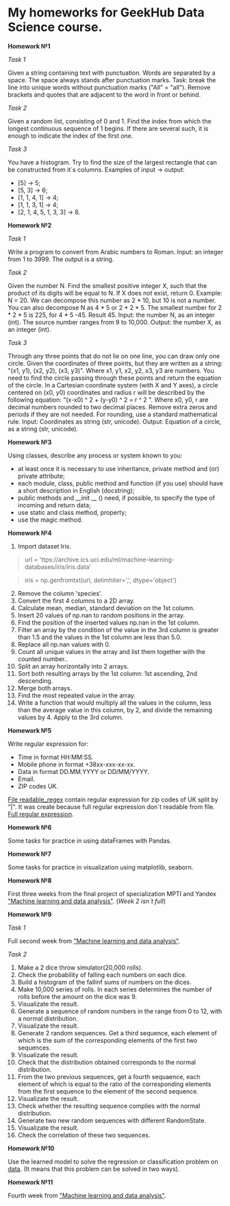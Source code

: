 My homeworks for GeekHub Data Science course.
=============================================
**Homework №1**

*Task 1*

Given a string containing text with punctuation. Words are separated by a space. The space always stands after punctuation marks. Task: break the line into unique words without punctuation marks ("All" = "all"). Remove brackets and quotes that are adjacent to the word in front or behind.

*Task 2*

Given a random list, consisting of 0 and 1. Find the index from which the longest continuous sequence of 1 begins. If there are several such, it is enough to indicate the index of the first one.

*Task 3*

You have a histogram. Try to find the size of the largest rectangle that can be constructed from it`s columns. Examples of input -> output:
- [5] -> 5;
- [5, 3] -> 6;
- [1, 1, 4, 1] -> 4;
- [1, 1, 3, 1] -> 4;
- [2, 1, 4, 5, 1, 3, 3] -> 8.

**Homework №2**

*Task 1*

Write a program to convert from Arabic numbers to Roman. Input: an integer from 1 to 3999. The output is a string.

*Task 2*

Given the number N. Find the smallest positive integer X, such that the product of its digits will be equal to N. If X does not exist, return 0. Example: N = 20. We can decompose this number as 2 * 10, but 10 is not a number. You can also decompose N as 4 * 5 or 2 * 2 * 5. The smallest number for 2 * 2 * 5 is 225, for 4 * 5 -45. Result 45.
Input: the number N, as an integer (int). The source number ranges from 9 to 10,000. Output: the number X, as an integer (int).

*Task 3*

Through any three points that do not lie on one line, you can draw only one circle. Given the coordinates of three points, but they are written as a string: "(x1, y1), (x2, y2), (x3, y3)". Where x1, y1, x2, y2, x3, y3 are numbers. You need to find the circle passing through these points and return the equation of the circle. In a Cartesian coordinate system (with X and Y axes), a circle centered on (x0, y0) coordinates and radius r will be described by the following equation: "(x-x0) ^ 2 + (y-y0) ^ 2 = r ^ 2 ". Where x0, y0, r are decimal numbers rounded to two decimal places. Remove extra zeros and periods if they are not needed. For rounding, use a standard mathematical rule. Input: Coordinates as string (str, unicode). Output: Equation of a circle, as a string (str, unicode).

**Homework №3**

Using classes, describe any process or system known to you:
- at least once it is necessary to use inheritance, private method and (or) private attribute; 
- each module, class, public method and function (if you use) should have a short description in English (docstring); 
- public methods and __init __ () need, if possible, to specify the type of incoming and return data; 
- use static and class method, property;
- use the magic method.

**Homework №4**

1. Import dataset Iris.
>url = 'ttps://archive.ics.uci.edu/ml/machine-learning-databases/iris/iris.data'

>iris = np.genfromtxt(url, delimhiter=',', dtype='object')
2. Remove the column 'species'.
3. Convert the first 4 columns to a 2D array.
4. Calculate mean, median, standard deviation on the 1st column.
5. Insert 20 values of np.nan to random positions in the array.
6. Find the position of the inserted values np.nan in the 1st column.
7. Filter an array by the condition of the value in the 3rd column is greater than 1.5 and the values in the 1st column are less than 5.0.
8. Replace all np.nan values with 0.
9. Count all unique values in the array and list them together with the counted number..
10. Split an array horizontally into 2 arrays.
11. Sort both resulting arrays by the 1st column: 1st ascending, 2nd descending.
12. Merge both arrays.
13. Find the most repeated value in the array.
14. Write a function that would multiply all the values in the column, less than the average value in this column, by 2, and divide the remaining values by 4. Apply to the 3rd column.

**Homework №5**

Write regular expression for: 
- Time in format HH:ММ:SS.
- Mobile phone in format +38xx-xxx-xx-xx. 
- Data in format DD.ММ.YYYY or DD/ММ/YYYY. 
- Email.
- ZIP codes UK.

[File readable_regex](hw5/readable_regex) contain regular expression for zip codes of UK split by "|". It was create because full regular expression don`t readable from file. [Full regular expression](hw5/regex).

**Homework №6**

Some tasks for practice in using dataFrames with Pandas.

**Homework №7**

Some tasks for practice in visualization using matplotlib, seaborn.

**Homework №8**

First three weeks from the final project of specialization MPTI and Yandex ["Machine learning and data analysis"](https://datasciencecourse.ru/). 
(*Week 2 isn`t full*)

**Homework №9**

*Task 1*

Full second week from ["Machine learning and data analysis"](https://datasciencecourse.ru/).

*Task 2*

1. Make a 2 dice throw simulator(20,000 rolls). 
2. Check the probability of falling each numbers on each dice.
3. Build a histogram of the fallinf sums of numbers on the dices.
4. Make 10,000 series of rolls. In each series determines the number of rolls before the amount on the dice was 9. 
5. Visualizate the result.
6. Generate a sequence of random numbers in the range from 0 to 12, with a normal distribution.
7. Visualizate the result.
8. Generate 2 random sequences. Get a third sequence, each element of which is the sum of the corresponding elements of the first two sequences.
9. Visualizate the result.
10. Check that the distribution obtained corresponds to the normal distribution.
11. From the two previous sequences, get a fourth sequaence, each element of which is equal to the ratio of the corresponding elements from the first sequence to the element of the second sequence.
12. Visualizate the result.
13. Check whether the resulting sequence complies with the normal distribution.
14. Generate two new random sequences with different RandomState.
15. Visualizate the result.
16. Check the correlation of these two sequences.

**Homework №10**

Use the learned model to solve the regression or classification problem on [data](https://archive.ics.uci.edu/ml/datasets/wine+quality). (It means that this problem can be solved in two ways).

**Homework №11**

Fourth week from ["Machine learning and data analysis"](https://datasciencecourse.ru/).
